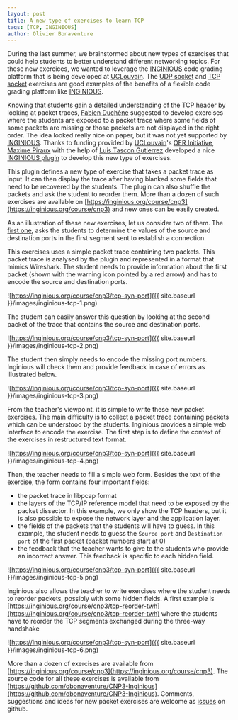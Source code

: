 ```yaml
---
layout: post
title: A new type of exercises to learn TCP
tags: [TCP, INGINIOUS]
author: Olivier Bonaventure
---
```


During the last summer, we brainstormed about new types of exercises
that could help students to better understand different networking
topics. For these new exercices, we wanted to leverage the
[INGINIOUS](https://www.inginious.org) code grading platform that is
being developed at [UCLouvain](https://www.uclouvain.be). The
[UDP socket](https://obonaventure.github.io/cnp3blog/udptest/) and
[TCP socket](https://obonaventure.github.io/cnp3blog/tcptest/)
exercises are good examples of the benefits of a flexible code grading
platform like [INGINIOUS](https://www.inginious.org).

Knowing that students gain a detailed understanding of the TCP header
by looking at packet traces,
[Fabien Duchêne](https://uclouvain.be/en/directories/fabien.duchene)
suggested to develop exercises where the students are exposed to a
packet trace where some fields of some packets are missing or those
packets are not displayed in the right order. The idea looked really
nice on paper, but it was not yet supported by
[INGINIOUS](https://www.inginious.org). Thanks to funding provided by 
[UCLouvain](https://www.uclouvain.be)'s
[OER Initiative](https://oer.uclouvain.be/jspui/),
[Maxime Piraux](https://uclouvain.be/fr/repertoires/maxime.piraux)
with the help of [Luis Tascon Gutierrez](https://github.com/TGLuis)
developed a nice
[INGINIOUS plugin](https://github.com/UCL-INGI/INGInious-problems-network-trace)
to develop this new type of exercises.

This plugin defines a new type of exercise that takes a packet trace
as input. It can then display the trace after having blanked some
fields that need to be recovered by the students. The plugin can also
shuffle the packets and ask the student to reorder them. More than a
dozen of such exercises are available on
[https://inginious.org/course/cnp3](https://inginious.org/course/cnp3)
and new ones can be easily created.

As an illustration of these new exercises, let us consider two of
them. The [first one](https://inginious.org/course/cnp3/tcp-syn-port),
asks the students to determine the values of the source and
destination ports in the first segment sent to establish a connection.

This exercises uses a simple packet trace containing two packets. This
packet trace is analysed by the plugin and represented in a format
that mimics Wireshark. The student needs to provide information about
the first packet (shown with the warning icon pointed by a red arrow)
and has to encode the source and destination ports.

![https://inginious.org/course/cnp3/tcp-syn-port]({{ site.baseurl }}/images/inginious-tcp-1.png)

The student can easily answer this question by looking at the second
packet of the trace that contains the source and destination ports.

![https://inginious.org/course/cnp3/tcp-syn-port]({{ site.baseurl }}/images/inginious-tcp-2.png) 

The student then simply needs to encode the missing port
numbers. Inginious will check them and provide feedback in case of
errors as illustrated below.

![https://inginious.org/course/cnp3/tcp-syn-port]({{ site.baseurl }}/images/inginious-tcp-3.png) 

From the teacher's viewpoint, it is simple to write these new packet
exercises. The main difficulty is to collect a packet trace containing
packets which can be understood by the students. Inginious provides a
simple web interface to encode the exercise. The first step is to
define the context of the exercises in restructured text format.

![https://inginious.org/course/cnp3/tcp-syn-port]({{ site.baseurl }}/images/inginious-tcp-4.png) 

Then, the teacher needs to fill a simple web form. Besides the text of
the exercise, the form contains four important fields:

 - the packet trace in libpcap format
 - the layers of the TCP/IP reference model that need to be exposed by
 the packet dissector. In this example, we only show the TCP headers,
 but it is also possible to expose the network layer and the
 application layer.
 - the fields of the packets that the students will have to guess. In
   this example, the student needs to guess the `Source port` and
   `Destination port` of the first packet (packet numbers start at 0)
 - the feedback that the teacher wants to give to the students who
   provide an incorrect answer. This feedback is specific to each
   hidden field.

![https://inginious.org/course/cnp3/tcp-syn-port]({{ site.baseurl
}}/images/inginious-tcp-5.png)

Inginious also allows the teacher to write exercises where the student
needs to reorder packets, possibly with some hidden fields. A first
example is
[https://inginious.org/course/cnp3/tcp-reorder-twh](https://inginious.org/course/cnp3/tcp-reorder-twh)
where the students have to reorder the TCP segments exchanged during
the three-way handshake

![https://inginious.org/course/cnp3/tcp-syn-port]({{ site.baseurl
}}/images/inginious-tcp-6.png)

More than a dozen of exercises are available from
[https://inginious.org/course/cnp3](https://inginious.org/course/cnp3). The
source code for all these exercises is available from
[https://github.com/obonaventure/CNP3-Inginious](https://github.com/obonaventure/CNP3-Inginious). Comments,
suggestions and ideas for new packet exercises are welcome as
[issues](https://github.com/obonaventure/CNP3-Inginious/issues) on github. 

